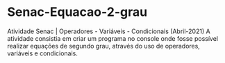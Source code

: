 # Senac-Equacao-2-grau
Atividade Senac | Operadores - Variáveis - Condicionais (Abril-2021)
A atividade consistia em criar um programa no console onde fosse possível realizar equações de segundo grau, através do uso de operadores, variáveis e condicionais.
